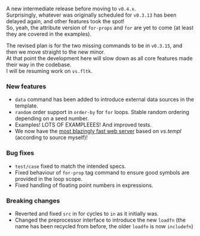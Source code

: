 A new intermediate release before moving to `v0.4.x`.  
Surprisingly, whatever was originally scheduled for `v0.3.13` has been delayed again, and other features took the spot!  
So, yeah, the attribute version of `for-props` and `for` are yet to come (at least they are covered in the examples).

The revised plan is for the two missing commands to be in `v0.3.15`, and then we move straight to the new minor.  
At that point the development here will slow down as all core features made their way in the codebase.  
I will be resuming work on `vs.fltk`.

### New features

- `data` command has been added to introduce external data sources in the template.
- `random` order support in `order-by` for `for` loops. Stable random ordering depending on a seed number.
- Examples! LOTS OF EXAMPLEEES! And improved tests.
- We now have the [most blazingly fast web server](https://github.com/lazy-eggplant/vs.http) based on _vs.templ_ (according to source myself)!

### Bug fixes

- `test/case` fixed to match the intended specs.
- Fixed behaviour of `for-prop` tag command to ensure good symbols are provided in the loop scope.
- Fixed handling of floating point numbers in expressions.

### Breaking changes

- Reverted and fixed `src` in for cycles to `in` as it initially was.
- Changed the preprocessor interface to introduce the new `loadfn` (the name has been recycled from before, the older `loadfn` is now `includefn`)

